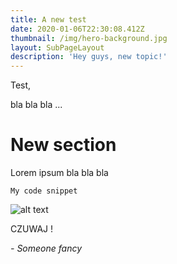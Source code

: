 ```yaml
---
title: A new test
date: 2020-01-06T22:30:08.412Z
thumbnail: /img/hero-background.jpg
layout: SubPageLayout
description: 'Hey guys, new topic!'
---
```

Test, 

bla bla bla ... 

# New section

Lorem ipsum bla bla bla 

```
My code snippet
```

![alt text](/img/favicon-120px.png "MY SD LOGO")

CZUWAJ ! 

*\- Someone fancy*
